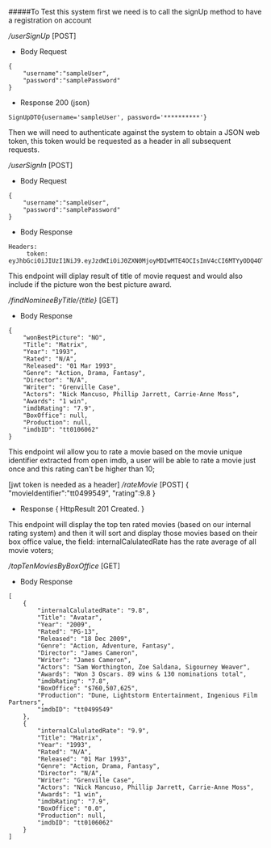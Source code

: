 
#####To Test this system first we need is to call the signUp method to have a registration on account


*/userSignUp* [POST]

+ Body Request
```
{
    "username":"sampleUser",
    "password":"samplePassword"
}  
```


+ Response 200 (json)
```
SignUpDTO{username='sampleUser', password='**********'}
```

Then we will need to authenticate against the system to obtain a JSON web token, this token would be requested as
a header in all subsequent requests.

*/userSignIn* [POST]

+ Body Request
```
{
    "username":"sampleUser",
    "password":"samplePassword"
}  
```

+ Body Response
```
Headers:
     token: eyJhbGciOiJIUzI1NiJ9.eyJzdWIiOiJ0ZXN0MjoyMDIwMTE4OCIsImV4cCI6MTYyODQ4OTQ3MX0.qfvExSsC2kncJNt9ivm7KgDELeiL869XPYGExyAke5M
```




This endpoint will diplay result of title of movie request and would also include if the picture won the best picture 
award.

*/findNomineeByTitle/{title}* [GET]

+ Body Response
```
{
    "wonBestPicture": "NO",
    "Title": "Matrix",
    "Year": "1993",
    "Rated": "N/A",
    "Released": "01 Mar 1993",
    "Genre": "Action, Drama, Fantasy",
    "Director": "N/A",
    "Writer": "Grenville Case",
    "Actors": "Nick Mancuso, Phillip Jarrett, Carrie-Anne Moss",
    "Awards": "1 win",
    "imdbRating": "7.9",
    "BoxOffice": null,
    "Production": null,
    "imdbID": "tt0106062"
}
```

This endpoint wil allow you to rate a movie based on the movie unique identifier extracted from open imdb, a user
will be able to rate a movie just once and this rating can't be higher than 10;


  [jwt token is needed as a header]
*/rateMovie* [POST] 
{
    "movieIdentifier":"tt0499549",
    "rating":9.8
}

+ Response
{
    HttpResult 201 Created.
}


This endpoint will display the top ten rated movies (based on our internal rating system) and then it will sort and
display those movies based on their box office value, the field: internalCalulatedRate has the rate average of all
movie voters;

*/topTenMoviesByBoxOffice* [GET]

+ Body Response
```
[
    {
        "internalCalulatedRate": "9.8",
        "Title": "Avatar",
        "Year": "2009",
        "Rated": "PG-13",
        "Released": "18 Dec 2009",
        "Genre": "Action, Adventure, Fantasy",
        "Director": "James Cameron",
        "Writer": "James Cameron",
        "Actors": "Sam Worthington, Zoe Saldana, Sigourney Weaver",
        "Awards": "Won 3 Oscars. 89 wins & 130 nominations total",
        "imdbRating": "7.8",
        "BoxOffice": "$760,507,625",
        "Production": "Dune, Lightstorm Entertainment, Ingenious Film Partners",
        "imdbID": "tt0499549"
    },
    {
        "internalCalulatedRate": "9.9",
        "Title": "Matrix",
        "Year": "1993",
        "Rated": "N/A",
        "Released": "01 Mar 1993",
        "Genre": "Action, Drama, Fantasy",
        "Director": "N/A",
        "Writer": "Grenville Case",
        "Actors": "Nick Mancuso, Phillip Jarrett, Carrie-Anne Moss",
        "Awards": "1 win",
        "imdbRating": "7.9",
        "BoxOffice": "0.0",
        "Production": null,
        "imdbID": "tt0106062"
    }
]
```
